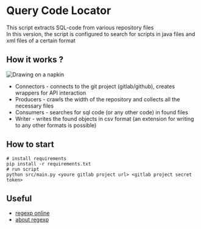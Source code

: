 # Query Code Locator
This script extracts SQL-code from various repository files <br/>
In this version, the script is configured to search for scripts in java files and xml files of a certain format

## How it works ?

![Drawing on a napkin](https://github.com/EddDoubleD/QueryCodeLocator/assets/29662093/1963b444-e1e3-4f24-a26c-dfb7197ceeb4)

- Connectors - connects to the git project (gitlab/github), creates wrappers for API interaction
- Producers - crawls the width of the repository and collects all the necessary files
- Consumers - searches for sql code (or any other code) in found files
- Writer - writes the found objects in csv format (an extension for writing to any other formats is possible)
## How to start
```
# install requirements
pip install -r requirements.txt
# run script
python src/main.py <youre gitlab project url> <gitlab project secret token>
```
## Useful
- [regexp online](https://regex101.com)
- [about regexp](https://habr.com/ru/articles/349860/)
